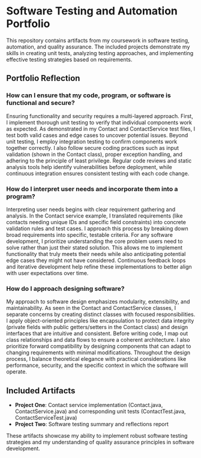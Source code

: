 # Software Testing and Automation Portfolio

This repository contains artifacts from my coursework in software testing, automation, and quality assurance. The included projects demonstrate my skills in creating unit tests, analyzing testing approaches, and implementing effective testing strategies based on requirements.

## Portfolio Reflection

### How can I ensure that my code, program, or software is functional and secure?

Ensuring functionality and security requires a multi-layered approach. First, I implement thorough unit testing to verify that individual components work as expected. As demonstrated in my Contact and ContactService test files, I test both valid cases and edge cases to uncover potential issues. Beyond unit testing, I employ integration testing to confirm components work together correctly. I also follow secure coding practices such as input validation (shown in the Contact class), proper exception handling, and adhering to the principle of least privilege. Regular code reviews and static analysis tools help identify vulnerabilities before deployment, while continuous integration ensures consistent testing with each code change.

### How do I interpret user needs and incorporate them into a program?

Interpreting user needs begins with clear requirement gathering and analysis. In the Contact service example, I translated requirements (like contacts needing unique IDs and specific field constraints) into concrete validation rules and test cases. I approach this process by breaking down broad requirements into specific, testable criteria. For any software development, I prioritize understanding the core problem users need to solve rather than just their stated solution. This allows me to implement functionality that truly meets their needs while also anticipating potential edge cases they might not have considered. Continuous feedback loops and iterative development help refine these implementations to better align with user expectations over time.

### How do I approach designing software?

My approach to software design emphasizes modularity, extensibility, and maintainability. As seen in the Contact and ContactService classes, I separate concerns by creating distinct classes with focused responsibilities. I apply object-oriented principles like encapsulation to protect data integrity (private fields with public getters/setters in the Contact class) and design interfaces that are intuitive and consistent. Before writing code, I map out class relationships and data flows to ensure a coherent architecture. I also prioritize forward compatibility by designing components that can adapt to changing requirements with minimal modifications. Throughout the design process, I balance theoretical elegance with practical considerations like performance, security, and the specific context in which the software will operate.

## Included Artifacts

- **Project One**: Contact service implementation (Contact.java, ContactService.java) and corresponding unit tests (ContactTest.java, ContactServiceTest.java)
- **Project Two**: Software testing summary and reflections report

These artifacts showcase my ability to implement robust software testing strategies and my understanding of quality assurance principles in software development.
